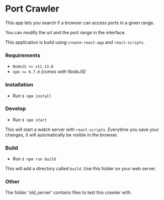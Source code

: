 # Port Crawler
This app lets you search if a browser can access ports in a given range.

You can modify the url and the port range in the interface.

This application is build using `create-react-app` and `react-scripts`.


### Requirements
- `NodeJS >= v11.13.0`
- `npm >= 6.7.0` _(comes with NodeJS)_


### Installation
- Run `$ npm install`


### Develop
- Run `$ npm start`

This will start a watch server with `react-scripts`.
Everytime you save your changes, 
it will automatically be visible in the browser.

### Build
- Run `$ npm run build`

This will add a directory called `build`.
Use this folder on your web server.


### Other
The folder 'old_server' contains files to test this crawler with.
